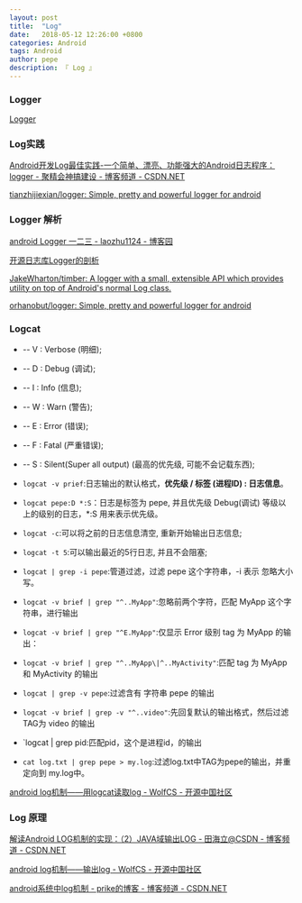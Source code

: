 ```yaml
---
layout: post
title:  "Log"
date:   2018-05-12 12:26:00 +0800
categories: Android
tags: Android
author: pepe
description: 『 Log 』
---
```


### Logger

[Logger](https://494778200pepe.github.io/android/2018/05/12/Logger.html)

### Log实践

[Android开发Log最佳实践-一个简单、漂亮、功能强大的Android日志程序：logger - 聚精会神搞建设 - 博客频道 - CSDN.NET](http://blog.csdn.net/wangshihui512/article/details/51042704)

[tianzhijiexian/logger: Simple, pretty and powerful logger for android](https://github.com/tianzhijiexian/logger)

### Logger 解析

[android Logger 一二三 - laozhu1124 - 博客园](http://www.cnblogs.com/manuosex/p/3592636.html)

[开源日志库Logger的剖析](http://mp.weixin.qq.com/s?__biz=MzAxMTI4MTkwNQ==&mid=2650821090&idx=1&sn=c4158dbb9691c3fbaf2dcb23348d954f&chksm=80b7857cb7c00c6a1c5f0e3290777e9fff21811ba8c42449426656cada8802f79d48c319aeaa&scene=1&srcid=0921slE857Knxk12TJ4Q6b2x#rd)

[JakeWharton/timber: A logger with a small, extensible API which provides utility on top of Android's normal Log class.](https://github.com/JakeWharton/timber)

[orhanobut/logger: Simple, pretty and powerful logger for android](https://github.com/orhanobut/logger)

### Logcat
 
* -- V : Verbose (明细);
* -- D : Debug (调试);
* -- I : Info (信息);
* -- W : Warn (警告);
* -- E : Error (错误);
* -- F : Fatal (严重错误);
* -- S : Silent(Super all output) (最高的优先级, 可能不会记载东西);

* `logcat -v prief`:日志输出的默认格式，**优先级 / 标签 (进程ID) : 日志信息**。
* `logcat pepe:D *:S`：日志是标签为 pepe, 并且优先级 Debug(调试) 等级以上的级别的日志，*:S 用来表示优先级。
* `logcat -c`:可以将之前的日志信息清空, 重新开始输出日志信息;
* `logcat -t 5`:可以输出最近的5行日志, 并且不会阻塞;

* `logcat | grep -i pepe`:管道过滤，过滤 pepe 这个字符串，-i 表示 忽略大小写。
* `logcat -v brief | grep "^..MyApp"`:忽略前两个字符，匹配 MyApp 这个字符串，进行输出
* `logcat -v brief | grep "^E.MyApp"`:仅显示 Error 级别 tag 为 MyApp 的输出：
* `logcat -v brief | grep "^..MyApp\|^..MyActivity"`:匹配 tag 为 MyApp 和 MyActivity 的输出

* `logcat | grep -v pepe`:过滤含有 字符串 pepe 的输出
* `logcat -v brief | grep -v "^..video"`:先回复默认的输出格式，然后过滤TAG为 video 的输出

* `logcat | grep pid:匹配pid，这个是进程id，的输出

* `cat log.txt | grep pepe > my.log`:过滤log.txt中TAG为pepe的输出，并重定向到 my.log中。



[android log机制——用logcat读取log - WolfCS - 开源中国社区](https://my.oschina.net/wolfcs/blog/165639)

### Log 原理

[解读Android LOG机制的实现：（2）JAVA域输出LOG - 田海立@CSDN - 博客频道 - CSDN.NET](http://blog.csdn.net/thl789/article/details/6629914)

[android log机制——输出log - WolfCS - 开源中国社区](https://my.oschina.net/wolfcs/blog/164624)

[android系统中log机制 - prike的博客 - 博客频道 - CSDN.NET](http://blog.csdn.net/prike/article/details/50214973)
























